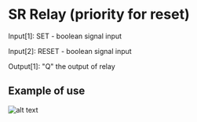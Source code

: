 # SR Relay (priority for reset)

Input[1]: SET - boolean signal input

Input[2]: RESET - boolean signal input

Output[1]: "Q" the output of relay

## Example of use

![alt text](https://github.com/kkuba91/LabView_PLC/blob/master/P_N_Triggers/P_Trigger_2.png?raw=true)
